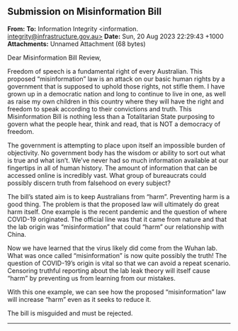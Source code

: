 ## Submission on Misinformation Bill

**From:**
**To:** Information Integrity <information. [integrity@infrastructure.gov.au>](mailto:information._integrity@infrastructure.gov.au)
**Date:** Sun, 20 Aug 2023 22:29:43 +1000
**Attachments:** Unnamed Attachment (68 bytes)

Dear Misinformation Bill Review,

Freedom of speech is a fundamental right of every Australian. This proposed “misinformation” law is an attack on our
basic human rights by a government that is supposed to uphold those rights, not stifle them. I have grown up in a
democratic nation and long to continue to live in one, as well as raise my own children in this country where they will
have the right and freedom to speak according to their convictions and truth. This Misinformation Bill is nothing less
than a Totalitarian State purposing to govern what the people hear, think and read, that is NOT a democracy of
freedom.

The government is attempting to place upon itself an impossible burden of objectivity. No government body has the
wisdom or ability to sort out what is true and what isn’t. We’ve never had so much information available at our
fingertips in all of human history. The amount of information that can be accessed online is incredibly vast. What
group of bureaucrats could possibly discern truth from falsehood on every subject?

The bill’s stated aim is to keep Australians from “harm”. Preventing harm is a good thing. The problem is that the
proposed law will ultimately do great harm itself. One example is the recent pandemic and the question of where
COVID-19 originated. The official line was that it came from nature and that the lab origin was “misinformation” that
could “harm” our relationship with China.

Now we have learned that the virus likely did come from the Wuhan lab. What was once called “misinformation” is
now quite possibly the truth! The question of COVID-19’s origin is vital so that we can avoid a repeat scenario.
Censoring truthful reporting about the lab leak theory will itself cause “harm” by preventing us from learning from our
mistakes.

With this one example, we can see how the proposed “misinformation” law will increase “harm” even as it seeks to
reduce it.

The bill is misguided and must be rejected.


-----

